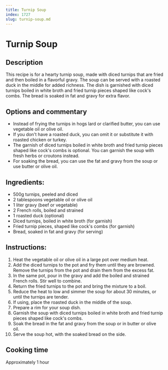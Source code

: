 ```yaml
---
title: Turnip Soup
index: 1727
slug: turnip-soup.md
---
```


# Turnip Soup

## Description
This recipe is for a hearty turnip soup, made with diced turnips that are fried and then boiled in a flavorful gravy. The soup can be served with a roasted duck in the middle for added richness. The dish is garnished with diced turnips boiled in white broth and fried turnip pieces shaped like cock's combs. The bread is soaked in fat and gravy for extra flavor.

## Options and commentary
- Instead of frying the turnips in hogs lard or clarified butter, you can use vegetable oil or olive oil.
- If you don't have a roasted duck, you can omit it or substitute it with roasted chicken or turkey.
- The garnish of diced turnips boiled in white broth and fried turnip pieces shaped like cock's combs is optional. You can garnish the soup with fresh herbs or croutons instead.
- For soaking the bread, you can use the fat and gravy from the soup or use butter or olive oil.

## Ingredients:
- 500g turnips, peeled and diced
- 2 tablespoons vegetable oil or olive oil
- 1 liter gravy (beef or vegetable)
- 2 French rolls, boiled and strained
- 1 roasted duck (optional)
- Diced turnips, boiled in white broth (for garnish)
- Fried turnip pieces, shaped like cock's combs (for garnish)
- Bread, soaked in fat and gravy (for serving)

## Instructions:
1. Heat the vegetable oil or olive oil in a large pot over medium heat.
2. Add the diced turnips to the pot and fry them until they are browned. Remove the turnips from the pot and drain them from the excess fat.
3. In the same pot, pour in the gravy and add the boiled and strained French rolls. Stir well to combine.
4. Return the fried turnips to the pot and bring the mixture to a boil.
5. Reduce the heat to low and simmer the soup for about 30 minutes, or until the turnips are tender.
6. If using, place the roasted duck in the middle of the soup.
7. Prepare a rim for your soup dish.
8. Garnish the soup with diced turnips boiled in white broth and fried turnip pieces shaped like cock's combs.
9. Soak the bread in the fat and gravy from the soup or in butter or olive oil.
10. Serve the soup hot, with the soaked bread on the side.

## Cooking time
Approximately 1 hour